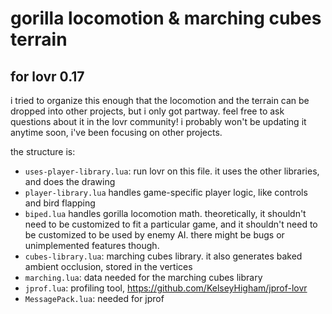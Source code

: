 # gorilla locomotion & marching cubes terrain
## for lovr 0.17

i tried to organize this enough that the locomotion and the terrain can be dropped into other projects, but i only got partway. feel free to ask questions about it in the lovr community! i probably won't be updating it anytime soon, i've been focusing on other projects.

the structure is:
- `uses-player-library.lua`: run lovr on this file. it uses the other libraries, and does the drawing
- `player-library.lua` handles game-specific player logic, like controls and bird flapping
- `biped.lua` handles gorilla locomotion math. theoretically, it shouldn't need to be customized to fit a particular game, and it shouldn't need to be customized to be used by enemy AI. there might be bugs or unimplemented features though.
- `cubes-library.lua`: marching cubes library. it also generates baked ambient occlusion, stored in the vertices
- `marching.lua`: data needed for the marching cubes library
- `jprof.lua`: profiling tool, https://github.com/KelseyHigham/jprof-lovr
- `MessagePack.lua`: needed for jprof